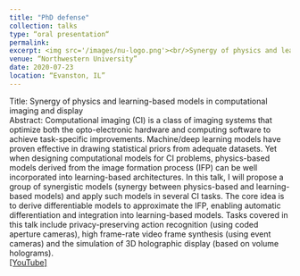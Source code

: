 ```yaml
---
title: "PhD defense"
collection: talks
type: “oral presentation“
permalink: 
excerpt: <img src='/images/nu-logo.png'><br/>Synergy of physics and learning-based models in computational imaging and display
venue: “Northwestern University”
date: 2020-07-23
location: “Evanston, IL”
---
```

Title: Synergy of physics and learning-based models in computational imaging and display</br>
Abstract: Computational imaging (CI) is a class of imaging systems that optimize both the opto-electronic hardware and computing software to achieve task-specific improvements. Machine/deep learning models have proven effective in drawing statistical priors from adequate datasets. Yet when designing computational models for CI problems, physics-based models derived from the image formation process (IFP) can be well incorporated into learning-based architectures. In this talk, I will propose a group of synergistic models (synergy between physics-based and learning-based models) and apply such models in several CI tasks. The core idea is to derive differentiable models to approximate the IFP, enabling automatic differentiation and integration into learning-based models. Tasks covered in this talk include privacy-preserving action recognition (using coded aperture cameras), high frame-rate video frame synthesis (using event cameras) and the simulation of 3D holographic display (based on volume holograms).</br>
[[YouTube]](https://youtu.be/VEJxdNok-K0) 